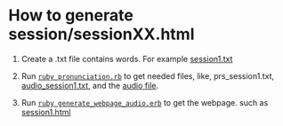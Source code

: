 # How to generate session/sessionXX.html
1. Create a .txt file contains words. For example [session1.txt](https://github.com/chen172/Merriam-Webster-api-example/blob/main/Word%20Power%20Made%20Easy/txt/session1.txt)

2. Run [`ruby pronunciation.rb`](https://github.com/chen172/Merriam-Webster-api-example/blob/main/pronunciation.rb) to get needed files, like, prs_session1.txt, [audio_session1.txt](https://github.com/chen172/Merriam-Webster-api-example/blob/main/Word%20Power%20Made%20Easy/txt/prs_session1.txt), and the [audio file](https://github.com/chen172/Merriam-Webster-api-example/tree/main/Word%20Power%20Made%20Easy/audio).

3. Run [`ruby generate_webpage_audio.erb`](https://github.com/chen172/Merriam-Webster-api-example/blob/main/generate_webpage_audio.erb) to get the webpage. such as [session1.html](https://github.com/chen172/chen172.github.io/blob/main/session/session1.html)
